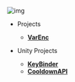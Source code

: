 ![img](https://i.imgur.com/UHBDj29.png)

- Projects
    - [**VarEnc**](https://github.com/JosepeDev/VarEnc)

- Unity Projects
    - [**KeyBinder**](https://github.com/JosepeDev/KeyBinder)
    - [**CooldownAPI**](https://github.com/JosepeDev/CooldownAPI)

<!--
**JosepeDev/JosepeDev** is a ✨ _special_ ✨ repository because its `README.md` (this file) appears on your GitHub profile.

Here are some ideas to get you started:

- 🔭 I’m currently working on ...
- 🌱 I’m currently learning ...
- 👯 I’m looking to collaborate on ...
- 🤔 I’m looking for help with ...
- 💬 Ask me about ...
- 📫 How to reach me: ...
- 😄 Pronouns: ...
- ⚡ Fun fact: ...
-->
